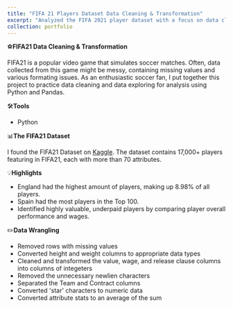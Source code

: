 ```yaml
---
title: "FIFA 21 Players Dataset Data Cleaning & Transformation"
excerpt: "Analyzed the FIFA 2021 player dataset with a focus on data cleaning, transformation, and exploratory data analysis (EDA). This extensive dataset provided in-depth information about football players, encompassing attributes, ratings, positions, and personal details. Through EDA, I delved into player attributes and positions, uncovering valuable insights, including the identification of highly valuable but underpaid players. [View Code on GitHub](https://github.com/tpham16/FIFA-21-Players) \n\n[![Social Media Engagement Dashboard](/images/fifa21.png){: style='display: block; margin: 0 auto; border: 2px solid black;' width='75%'}](https://github.com/tpham16/FIFA-21-Players)"
collection: portfolio
---
```


⚽**FIFA21 Data Cleaning & Transformation** 

FIFA21 is a popular video game that simulates soccer matches. Often, data collected from this game might be messy, containing missing values and various formating issues. As an enthusiastic soccer fan, I put together this project to practice data cleaning and data exploring for analysis using Python and Pandas. 

🛠️**Tools**
* Python 

📊**The FIFA21 Dataset**

I found the FIFA21 Dataset on [Kaggle](https://www.kaggle.com/datasets/yagunnersya/fifa-21-messy-raw-dataset-for-cleaning-exploring/data). The dataset contains 17,000+ players featuring in FIFA21, each with more than 70 attributes. 

💡**Highlights** 
* England had the highest amount of players, making up 8.98% of all players. 
* Spain had the most players in the Top 100. 
* Identified highly valuable, underpaid players by comparing player overall performance and wages. 

✏️**Data Wrangling**
* Removed rows with missing values
* Converted height and weight columns to appropriate data types
* Cleaned and transformed the value, wage, and release clause columns into columns of integeters
* Removed the unnecessary newlien characters
* Separated the Team and Contract columns
* Converted 'star' characters to numeric data
* Converted attribute stats to an average of the sum 

